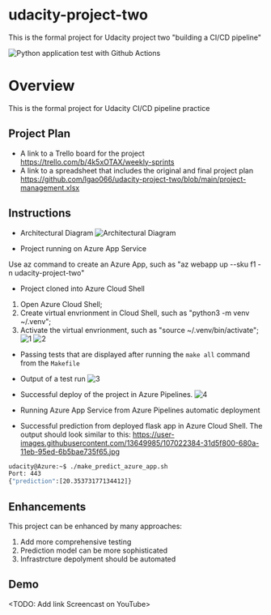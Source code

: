 # udacity-project-two
This is the formal project for Udacity project two "building a CI/CD pipeline"

![Python application test with Github Actions](https://github.com/lgao066/udacity-project-two/workflows/Python%20application%20test%20with%20Github%20Actions/badge.svg)

# Overview

This is the formal project for Udacity CI/CD pipeline practice

## Project Plan

* A link to a Trello board for the project
https://trello.com/b/4k5xOTAX/weekly-sprints
* A link to a spreadsheet that includes the original and final project plan
https://github.com/lgao066/udacity-project-two/blob/main/project-management.xlsx

## Instructions

* Architectural Diagram
![Architectural Diagram](https://user-images.githubusercontent.com/13649985/107021370-ea9b3780-6808-11eb-8558-1765ee543a75.jpg)

* Project running on Azure App Service

Use az command to create an Azure App, such as "az webapp up --sku f1 -n udacity-project-two"

* Project cloned into Azure Cloud Shell
1. Open Azure Cloud Shell;
2. Create virtual envrionment in Cloud Shell, such as "python3 -m venv ~/.venv";
3. Activate the virtual envrionment, such as "source ~/.venv/bin/activate";
![1](https://user-images.githubusercontent.com/13649985/107021375-ecfd9180-6808-11eb-8117-e514e7d5805c.jpg)
![2](https://user-images.githubusercontent.com/13649985/107021396-f129af00-6808-11eb-9006-d9918e36f2ce.jpg)

* Passing tests that are displayed after running the `make all` command from the `Makefile`

* Output of a test run
![3](https://user-images.githubusercontent.com/13649985/107021398-f25adc00-6808-11eb-867a-70373c348038.jpg)

* Successful deploy of the project in Azure Pipelines.
![4](https://user-images.githubusercontent.com/13649985/107022241-03581d00-680a-11eb-985a-4492f7bc3265.jpg)

* Running Azure App Service from Azure Pipelines automatic deployment

* Successful prediction from deployed flask app in Azure Cloud Shell. 
The output should look similar to this:
https://user-images.githubusercontent.com/13649985/107022384-31d5f800-680a-11eb-95ed-6b5bae735f65.jpg

```bash
udacity@Azure:~$ ./make_predict_azure_app.sh
Port: 443
{"prediction":[20.35373177134412]}
```

> 

## Enhancements

This project can be enhanced by many approaches:
1. Add more comprehensive testing
2. Prediction model can be more sophisticated
3. Infrastrcture depolyment should be automated

## Demo 

<TODO: Add link Screencast on YouTube>
